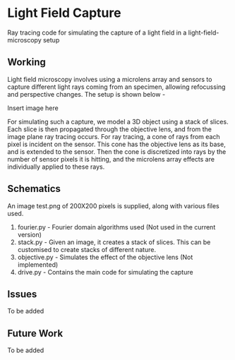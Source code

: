 # Light Field Capture

Ray tracing code for simulating the capture of a light field in a light-field-microscopy setup

## Working

Light field microscopy involves using a microlens array and sensors to capture different light rays coming from an specimen, allowing refocussing and perspective changes. The setup is shown below -

Insert image here

For simulating such a capture, we model a 3D object using a stack of slices. Each slice is then propagated through the objective lens, and from the image plane ray tracing occurs. For ray tracing, a cone of rays from each pixel is incident on the sensor. This cone has the objective lens as its base, and is extended to the sensor. Then the cone is discretized into rays by the number of sensor pixels it is hitting, and the microlens array effects are individually applied to these rays.

## Schematics

An image test.png of 200X200 pixels is supplied, along with various files used.

1. fourier.py - Fourier domain algorithms used (Not used in the current version)
2. stack.py - Given an image, it creates a stack of slices. This can be customised to create stacks of different nature.
3. objective.py - Simulates the effect of the objective lens (Not implemented)
4. drive.py - Contains the main code for simulating the capture

## Issues 

To be added

## Future Work

To be added
